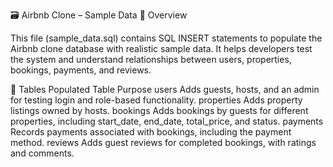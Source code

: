 🗃️ Airbnb Clone – Sample Data
📘 Overview

This file (sample_data.sql) contains SQL INSERT statements to populate the Airbnb clone database with realistic sample data.
It helps developers test the system and understand relationships between users, properties, bookings, payments, and reviews.

🧩 Tables Populated
Table	Purpose
users	Adds guests, hosts, and an admin for testing login and role-based functionality.
properties	Adds property listings owned by hosts.
bookings	Adds bookings by guests for different properties, including start_date, end_date, total_price, and status.
payments	Records payments associated with bookings, including the payment method.
reviews	Adds guest reviews for completed bookings, with ratings and comments.